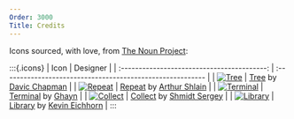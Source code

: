 ```yaml
---
Order: 3000
Title: Credits
---
```


Icons sourced, with love, from [The Noun Project][the-noun-project]:

:::{.icons}
|                     Icon                    | Designer                                                   |
| :-----------------------------------------: | :--------------------------------------------------------- |
|       [![Tree][tree-icon]][tree-link]       | [Tree][tree-link] by [Davic Chapman][david-chapman]        |
|    [![Repeat][repeat-icon]][repeat-link]    | [Repeat][repeat-link] by [Arthur Shlain][artz91]           |
| [![Terminal][terminal-icon]][terminal-link] | [Terminal][terminal-link] by [Ghayn][ghayn]                |
|   [![Collect][collect-icon]][collect-link]  | [Collect][collect-link] by [Shmidt Sergey][monstercritic]  |
|   [![Library][library-icon]][library-link]  | [Library][library-link] by [Kevin Eichhorn][kevineichhorn] |
:::

[artz91]: https://thenounproject.com/ArtZ91/
[collect-icon]: /assets/img/collect.svg
[collect-link]: https://thenounproject.com/term/collect/424422/
[david-chapman]: https://thenounproject.com/david.chapman/
[ghayn]: https://thenounproject.com/Ghayn/
[kevineichhorn]: https://thenounproject.com/kevineichhorn/
[library-icon]: /assets/img/library.svg
[library-link]: https://thenounproject.com/term/library/1386683/
[monstercritic]: https://thenounproject.com/monstercritic/
[repeat-icon]: /assets/img/repeat.svg
[repeat-link]: https://thenounproject.com/term/repeat/304152/
[terminal-icon]: /assets/img/terminal.svg
[terminal-link]: https://thenounproject.com/term/terminal/2191738/
[the-noun-project]: https://thenounproject.com/
[tree-icon]: /assets/img/icon.svg
[tree-link]: https://thenounproject.com/term/tree/13389/
